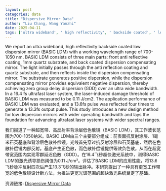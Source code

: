 ```yaml
---
layout: post
categories: data
title: "Dispersive Mirror Data"
author: "Liu Chang, Wang Yanzhi"
date: 2025-04-11
tags: ['ultra wideband', ' high reflectivity', ' backside coated', ' low dispersion mirror', ' BASIC LDM', ' working wavelength range', ' 700-1050 nm', ' front anti reflective coating', ' quartz substrate', ' back coated dispersion compensating mirror', ' positive dispersion', ' negative dispersion', ' zero group delay dispersion', ' GDD', ' ultrafast laser system', ' laser-induced damage threshold', ' 0.11 J/cm2', ' 16.4 fs', ' 13.6fs pulse', ' 13.3fs output pulse', ' design method', ' wider operating bandwidth', ' spectral ranges']
---
```


We report an ultra wideband, high reflectivity backside coated low dispersion mirror (BASIC LDM) with a working wavelength range of 700-1050 nm. BASIC LDM consists of three main parts: front anti reflective coating, 1mm quartz substrate, and back coated dispersion compensating mirror. The light initially passes through the anti reflection coating and quartz substrate, and then reflects inside the dispersion compensating mirror. The substrate generates positive dispersion, while the dispersion compensating mirror provides equivalent negative dispersion, thereby achieving zero group delay dispersion (GDD) over an ultra wide bandwidth. In a 16.4 fs ultrafast laser system, the laser-induced damage threshold of BASIC LDM was measured to be 0.11 J/cm2. The application performance of BASIC LDM was evaluated, and a 13.6fs pulse was reflected four times to generate a 13.3fs output pulse. This study introduces a new design method for low dispersion mirrors with wider operating bandwidth and lays the foundation for advancing ultrafast laser systems with wider spectral ranges.

我们报道了一种超宽带、高反射率背涂层低色散镜（BASIC LDM），其工作波长范围为700-1050纳米。BASIC LDM由三个主要部分组成：前表面抗反射涂层、1毫米石英基底和背涂层色散补偿镜。光线首先穿过抗反射涂层和石英基底，然后在色散补偿镜内部反射。基底产生正色散，而色散补偿镜提供等效负色散，从而在超宽带宽范围内实现零群延迟色散（GDD）。在16.4飞秒超快激光系统中，测得BASIC LDM的激光诱导损伤阈值为0.11 J/cm²。评估了BASIC LDM的应用性能，将13.6飞秒脉冲反射四次后产生13.3飞秒的输出脉冲。本研究提出了一种具有更宽工作带宽的低色散镜设计新方法，为推进更宽光谱范围的超快激光系统奠定了基础。

资源链接: [Dispersive Mirror Data](https://doi.org/10.57760/sciencedb.23129)
